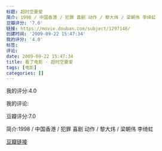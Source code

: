 ```yaml
---
标题: 超时空要爱
简介: 1998 / 中国香港 / 犯罪 喜剧 动作 / 黎大炜 / 梁朝伟 李绮虹
豆瓣评分: '7.0'
链接: https://movie.douban.com/subject/1297148/
创建时间: '2009-09-22 15:47:34'
我的评分: '4.0'
标签:
评论:
date: 2009-09-22 15:47:34
title: 看了电影 - 超时空要爱
tags: [电影]
categories: []
---
```


我的评分:4.0

我的评论:

豆瓣评分:7.0

简介:1998 / 中国香港 / 犯罪 喜剧 动作 / 黎大炜 / 梁朝伟 李绮虹

[豆瓣链接](https://movie.douban.com/subject/1297148/)

